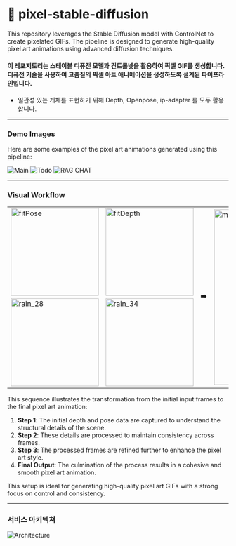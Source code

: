 # 🧭 pixel-stable-diffusion
This repository leverages the Stable Diffusion model with ControlNet to create pixelated GIFs. The pipeline is designed to generate high-quality pixel art animations using advanced diffusion techniques.

#### 이 레포지토리는 스테이블 디퓨전 모델과 컨트롤넷을 활용하여 픽셀 GIF를 생성합니다. 디퓨전 기술을 사용하여 고품질의 픽셀 아트 애니메이션을 생성하도록 설계된 파이프라인입니다.
- 일관성 있는 개체를 표현하기 위해 Depth, Openpose, ip-adapter 를 모두 활용합니다.


---

### Demo Images

Here are some examples of the pixel art animations generated using this pipeline:

![Main](https://github.com/user-attachments/assets/52a9eb21-da2e-4d74-91aa-88dcae8aa3ae)
![Todo](https://github.com/user-attachments/assets/dbbf4b13-6115-4c29-a792-941c9ab1f63e)
![RAG CHAT](https://github.com/user-attachments/assets/c2b5fba0-838c-4832-9dc7-beb3ab1ffc89)

---

### Visual Workflow

<table>
  <tr>
    <td><img src="https://github.com/user-attachments/assets/12519c20-8206-4afb-bac3-db5b76ad20ed" alt="fitPose" width="200"/></td>
    <td><img src="https://github.com/user-attachments/assets/3f076e09-d589-437b-97fb-fce5159df6ad" alt="fitDepth" width="200"/></td>
    <td rowspan="2" style="text-align: center; vertical-align: middle;"> ➡️ </td>
    <td rowspan="2"><img src="https://github.com/user-attachments/assets/cf49ce1f-aa38-47e7-ac7a-0afb411ce493" alt="m3" width="400"/></td>
  </tr>
  <tr>
    <td><img src="https://github.com/user-attachments/assets/122a3d25-9837-4c76-a5c3-ec80d5333ab6" alt="rain_28" width="200"/></td>
    <td><img src="https://github.com/user-attachments/assets/88f1c90d-3ad9-4187-8c3b-01765de22739" alt="rain_34" width="200"/></td>
  </tr>
</table>


This sequence illustrates the transformation from the initial input frames to the final pixel art animation:

1. **Step 1**: The initial depth and pose data are captured to understand the structural details of the scene.
2. **Step 2**: These details are processed to maintain consistency across frames.
3. **Step 3**: The processed frames are refined further to enhance the pixel art style.
4. **Final Output**: The culmination of the process results in a cohesive and smooth pixel art animation.

This setup is ideal for generating high-quality pixel art GIFs with a strong focus on control and consistency.


---
### 서비스 아키텍쳐

![Architecture](https://github.com/user-attachments/assets/13a134dc-8e9e-4ac2-aec7-6168de4f36a3)
